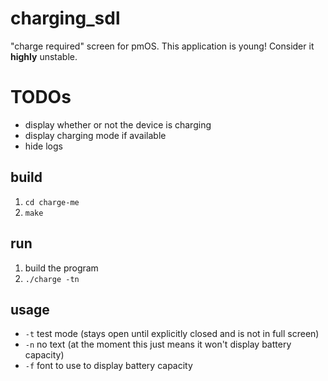 # charging_sdl
"charge required" screen for pmOS.
This application is young! Consider it __highly__ unstable.

# TODOs
- display whether or not the device is charging
- display charging mode if available
- hide logs

## build
1. `cd charge-me`
2. `make`

## run
1. build the program
2. `./charge -tn`

## usage
- `-t` test mode (stays open until explicitly closed and is not in full screen)
- `-n` no text (at the moment this just means it won't display battery capacity)
- `-f` font to use to display battery capacity
